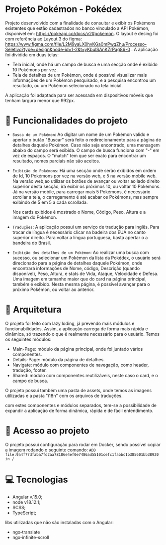 # Projeto Pokémon - Pokédex
Projeto desenvolvido com a finalidade de consultar e exibir os Pokémons existentes que estão cadastrados no banco vinculado a API Pokémon, disponível em: https://pokeapi.co/docs/v2#pokemon.
O layout e desing foi com referência ao Layout 3 do figma: https://www.figma.com/file/L2M9yaLX0hvKGa0mPwqZhu/Processo-Seletivo?type=design&node-id=1-2&t=yKbuISAnKZrPag86-0 .
A aplicação foi dividida em duas telas: 
  - Tela inicial, onde há um campo de busca e uma secção onde é exibido 10 Pokémons por vez. 
  - Tela de detalhes de um Pokémon, onde é possível visualizar mais informações de um Pokémon pesquisado, e a pesquisa encontrou um resultado, ou um Pokémon selecionado na tela inicial.

A aplicação foi adaptada para ser acessada em dispositivos móveis que tenham largura menor que 992px.
  
# :hammer: Funcionalidades do projeto

- `Busca de um Pokémon`: Ao digitar um nome de um Pokémon valido e apertar o butão "Buscar" será feito o redirecionamento para a página de detalhes daquele Pokémon. Caso não seja encontrado, uma mensagem abaixo do campo será exibida.
O campo de busca funciona com "-" em vez de espaços.
O "match" tem que ser exato para encontrar um resultado, nomes parciais não são aceitos.

- `Exibição de Pokémons`: Há uma secção onde serão exibidos em ordem de Id, 10 Pokémons por vez na versão web, e 5 na versão mobile web. 
Na versão web,ao utilizar os botões de avançar ou voltar ao lado direito superior desta secção, irá exibir os próximos 10, ou voltar 10 Pokémons.
Já na versão mobile, para carregar mais 5 Pokémons, é necessário scrollar a tela, o carregamento é até acabar os Pokémons, mas sempre exibindo de 5 em 5 a cada scrollada.

  Nos cards exibidos é mostrado o Nome, Código, Peso, Altura e a imagem do Pokémon.

- `Traduções`: A aplicação possui um serviço de tradução para inglês. Para trocar de língua é necessário clicar na badeira dos EUA no canto superior direito. Para voltar a língua portuguesa, basta apertar o a bandeira do Brasil.

- `Exibição dos detalhes de um Pokémon`: Ao realizar uma busca com sucesso, ou selecionar um Pokémon da lista da Pokédex, o usuário será direcionado para a página de detalhes daquele Pokémon, onde encontrará informações de Nome, código, Descrição (quando disponível), Peso, Altura, e stats de Vida, Ataque, Velocidade e Defesa. Uma imagem em tamanho maior que do card na página principal, também é exibido.
Nesta mesma página, é possível avançar para o próximo Pokémon, ou voltar ao anterior.

# 📁 Arquitetura
O projeto foi feito com lazy loding, já prevendo mais módulos e funcionabilidades. Assim, a aplicação carrega de forma mais rápida e dinâmica, só trazendo o que é realmente necessário para o usuário.
Temos os seguintes módulos:
- Main-Page: módulo da página principal, onde foi juntado vários componentes.
- Details-Page: módulo da página de detalhes.
- Navigate: módulo com componentes de navegação, como header, tradução, footer.
- Shared: módulo com componentes reutilizáveis, neste caso o card, e o campo de busca.

O projeto possui também uma pasta de assets, onde temos as imagens utilizadas e a pasta "i18n" com os arquivos de traduções.

com estes componentes e módulos separados, tem-se a possibilidade de expandir a aplicação de forma dinâmica, rápida e de fácil entendimento.

# 🔐 Acesso ao projeto
O projeto possui configuração para rodar em Docker, sendo possível copiar a imagem rodando o seguinte comando:
`ADD file:9a4f77dfaba7fd2aa78186e4ef0e7486ad55101cefc1fabbc1b385601bb38920 in / `

# :computer: Tecnologias
- Angular v.15.0;
- node v18.12.1;
- SCSS;
- TypeScript;

libs utilizadas que não são instaladas com o Angular:
- ngx-translate
- ngx-infinite-scroll
